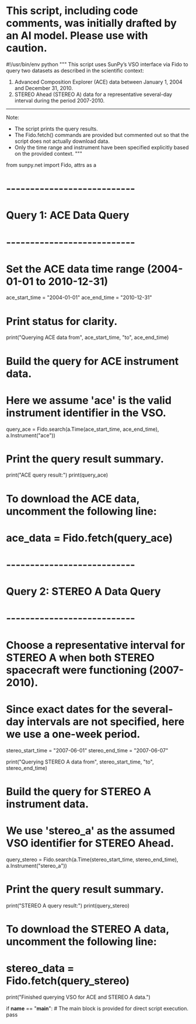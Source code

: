 # This script, including code comments, was initially drafted by an AI model. Please use with caution.

#!/usr/bin/env python
"""
This script uses SunPy’s VSO interface via Fido to query two datasets as described in the scientific context:
1. Advanced Composition Explorer (ACE) data between January 1, 2004 and December 31, 2010.
2. STEREO Ahead (STEREO A) data for a representative several-day interval during the period 2007-2010.
----------------------------------------------------------------------------
Note:
- The script prints the query results.
- The Fido.fetch() commands are provided but commented out so that the script does not actually download data.
- Only the time range and instrument have been specified explicitly based on the provided context.
"""

from sunpy.net import Fido, attrs as a

# ---------------------------
# Query 1: ACE Data Query
# ---------------------------
# Set the ACE data time range (2004-01-01 to 2010-12-31)
ace_start_time = "2004-01-01"
ace_end_time = "2010-12-31"

# Print status for clarity.
print("Querying ACE data from", ace_start_time, "to", ace_end_time)

# Build the query for ACE instrument data.
# Here we assume 'ace' is the valid instrument identifier in the VSO.
query_ace = Fido.search(a.Time(ace_start_time, ace_end_time), a.Instrument("ace"))

# Print the query result summary.
print("ACE query result:")
print(query_ace)

# To download the ACE data, uncomment the following line:
# ace_data = Fido.fetch(query_ace)

# ---------------------------
# Query 2: STEREO A Data Query
# ---------------------------
# Choose a representative interval for STEREO A when both STEREO spacecraft were functioning (2007-2010).
# Since exact dates for the several-day intervals are not specified, here we use a one-week period.
stereo_start_time = "2007-06-01"
stereo_end_time = "2007-06-07"

print("Querying STEREO A data from", stereo_start_time, "to", stereo_end_time)

# Build the query for STEREO A instrument data.
# We use 'stereo_a' as the assumed VSO identifier for STEREO Ahead.
query_stereo = Fido.search(a.Time(stereo_start_time, stereo_end_time), a.Instrument("stereo_a"))

# Print the query result summary.
print("STEREO A query result:")
print(query_stereo)

# To download the STEREO A data, uncomment the following line:
# stereo_data = Fido.fetch(query_stereo)

print("Finished querying VSO for ACE and STEREO A data.")

if __name__ == "__main__":
    # The main block is provided for direct script execution.
    pass
